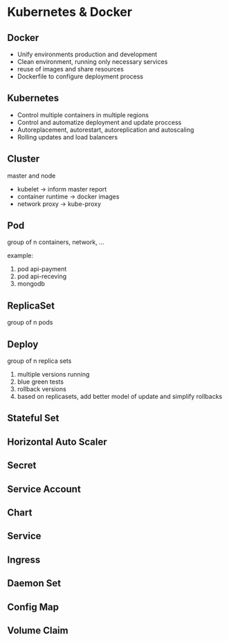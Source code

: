 # Kubernetes & Docker

## Docker

* Unify environments production and development
* Clean environment, running only necessary services
* reuse of images and share resources
* Dockerfile to configure deployment process

## Kubernetes

* Control multiple containers in multiple regions
* Control and automatize deployment and update proccess
* Autoreplacement, autorestart, autoreplication and autoscaling
* Rolling updates and load balancers

## Cluster

master and node

- kubelet -> inform master report
- container runtime -> docker images
- network proxy -> kube-proxy

## Pod

group of n containers, network, ...

example:

1. pod api-payment
2. pod api-receving
3. mongodb

## ReplicaSet

group of n pods

## Deploy

group of n replica sets

1. multiple versions running
2. blue green tests
3. rollback versions
4. based on replicasets, add better model of update and simplify rollbacks

## Stateful Set

## Horizontal Auto Scaler

## Secret

## Service Account

## Chart

## Service

## Ingress

## Daemon Set

## Config Map

## Volume Claim